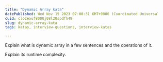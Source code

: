 ```yaml
---
title: "Dynamic Array kata"
datePublished: Wed Nov 15 2023 07:00:31 GMT+0000 (Coordinated Universal Time)
cuid: clozexuf8000j08l20spdfh49
slug: dynamic-array-kata
tags: katas, interview-questions, interview-katas

---
```


Explain what is dynamic array in a few sentences and the operations of it.

Explain its runtime complexity.